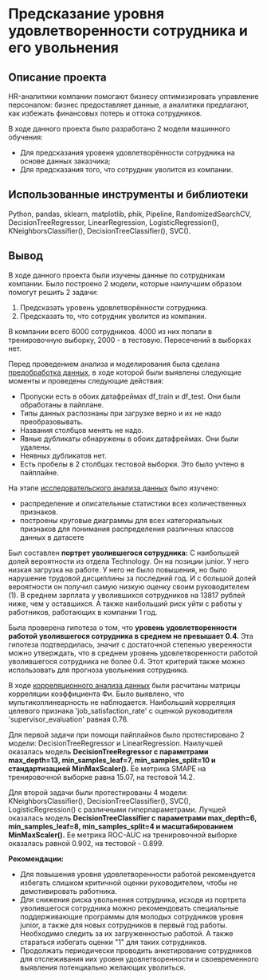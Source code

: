 # Предсказание уровня удовлетворенности сотрудника и его увольнения

## Описание проекта
HR-аналитики компании помогают бизнесу оптимизировать управление персоналом: бизнес предоставляет данные, а аналитики предлагают, как избежать финансовых потерь и оттока сотрудников.

В ходе данного проекта было разработано 2 модели машинного обучения:
- Для предсказания уровеня удовлетворённости сотрудника на основе данных заказчика;
- Для предсказания того, что сотрудник уволится из компании.
  
## Использованные инструменты и библиотеки
Python, pandas, sklearn, matplotlib, phik, Pipeline, RandomizedSearchCV, DecisionTreeRegressor, LinearRegression, LogisticRegression(), KNeighborsClassifier(), DecisionTreeClassifier(), SVC().

## Вывод
В ходе данного проекта были изучены данные по сотрудникам компании. Было построено 2 модели, которые наилучшим образом помогут решить 2 задачи:
1. Предсказать уровень удовлетворённости сотрудника.
2. Предсказать то, что сотрудник уволится из компании.

В компании всего 6000 сотрудников. 4000 из них попали в тренировочную выборку, 2000 - в тестовую. Пересечений в выборках нет.

Перед проведением анализа и моделирования была сделана <u>предобработка данных</u>, в ходе которой были выявлены следующие моменты и проведены следующие действия:
- Пропуски есть в обоих датафреймах df_train и df_test. Они были обработаны в пайплане.
- Типы данных распознаны при загрузке верно и их не надо преобразовывать.
- Названия столбцов менять не надо.
- Явные дубликаты обнаружены в обоих датафреймах. Они были удалены.
- Неявных дубликатов нет.
- Есть пробелы в 2 столбцах тестовой выборки. Это было учтено в пайплайне.

На этапе <u>исследовательского анализа данных</u> было изучено:
- распределение и описательные статистики всех количественных признаков.
- построены круговые диаграммы для всех категориальных признаков для понимания распределения различных классов данных в датасете

Был составлен **портрет уволившегося сотрудника:**
С наибольшей долей вероятности из отдела Technology. Он на позиции junior. У него низкая загрузка на работе. У него не было повышения, но было нарушение трудовой дисциплины за последний год. И с большой долей вероятности он получил самую низкую оценку своим руководителем (1). В среднем зарплата у уволившихся сотрудников на 13817 рублей ниже, чем у оставшихся. А также наибольший риск уйти с работы у работников, работающих в компании 1 год.

Была проверена гипотеза о том, что **уровень удовлетворенности работой уволившегося сотрудника в среднем не превышает 0.4.** Эта гипотеза подтвердилась, значит с достаточной степенью уверенности можно утверждать, что в среднем уровень удовлетворенности работой уволившегося сотрудника не более 0.4. Этот критерий также можно использовать для прогноза увольнения сотрудника.

В ходе <u>корреляционного анализа данных</u> были расчитаны матрицы корреляции коэффициента Фи. Было выявлено, что мультиколлинеарность не наблюдается. Наибольший корреляция целевого признака 'job_satisfaction_rate' с оценкой руководителя 'supervisor_evaluation' равная 0.76.

Для первой задачи при помощи пайплайнов было протестировано 2 модели: DecisionTreeRegressor и LinearRegression. Наилучшей оказалась модель **DecisionTreeRegressor с параметрами max_depth=13, min_samples_leaf=7, min_samples_split=10 и стандартизацией MinMaxScaler().** Ее метрика SMAPE на тренировочной выборке равна 15.07, на тестовой 14.2.

Для второй задачи были протестированы 4 модели: KNeighborsClassifier(), DecisionTreeClassifier(), SVC(), LogisticRegression() с различными гиперпараметрами. Лучшей оказалась модель **DecisionTreeClassifier с параметрами max_depth=6, min_samples_leaf=8, min_samples_split=4 и масштабированием MinMaxScaler().** Ее метрика ROC-AUC на тренировочной выборке оказалась равной 0.902, на тестовой - 0.899.


**Рекомендации:**
- Для повышения уровня удовлетворенности работой рекомендуется избегать слишком критичной оценки руководителем, чтобы не демотивировать работника.
- Для снижения риска увольнения сотрудника, исходя из портрета уволившегося сотрудника можно рекомендовать специальные поддерживающие программы для молодых сотрудников уровня junior, а также для новых сотрудников в первый год работы. Необходимо следить за их загруженностью работой. А также стараться избегать оценки "1" для таких сотрудников.
- Продолжать периодически проводить анкетирование сотрудников для отслеживания иих уровня удовлетворенности и своевременного выявления потенциально желающих уволиться.

